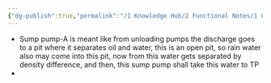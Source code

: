 ```yaml
---
{"dg-publish":true,"permalink":"/1 Knowledge Hub/2 Functional Notes/1 Career Notes/3 TSTPS Kaniha Technical Notes/5 Offsite Systems/FOPH/FOPH Notes/","noteIcon":""}
---
```


- Sump pump-A is meant like from unloading pumps the discharge goes to a pit where it separates oil and water, this is an open pit, so rain water also may come into this pit, now from this water gets separated by density difference, and then, this sump pump shall take this water to TP
- 